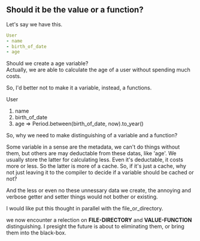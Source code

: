 ## Should it be the value or a function? 
Let's say we have this.
```yml
User
- name
- birth_of_date
- age
```
Should we create a age variable?  
Actually, we are able to calculate the age of a user 
without spending much costs.

So, I'd better not to make it a variable, instead, a functions.

User
1. name
2. birth_of_date
3. age => Period.between(birth_of_date, now).to_year()

So, why we need to make distinguishing of a variable and a function?

Some variable in a sense are the metadata, we can't do things without them,
but others are may deductable from these datas, like 'age'.
We usually store the latter for calculating less. Even it's deductable, it costs
more or less. So the latter is more of a cache. 
So, if it's just a cache, why not just leaving it to the compiler to decide 
if a variable should be cached or not? 

And the less or even no these unnessary data we create, the annoying and 
verbose getter and setter things would not bother or existing.

I would like put this thought in parallel with the file_or_directory.

we now encounter a relection on **FILE-DIRECTORY** and **VALUE-FUNCTION**
distinguishing. I presight the future is about to eliminating them, or bring them
into the black-box. 
